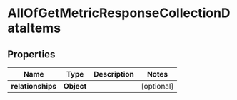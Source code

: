 # AllOfGetMetricResponseCollectionDataItems

## Properties
Name | Type | Description | Notes
------------ | ------------- | ------------- | -------------
**relationships** | **Object** |  |  [optional]
